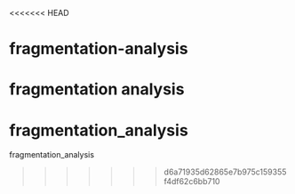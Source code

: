 <<<<<<< HEAD
# fragmentation-analysis
fragmentation analysis
=======
# fragmentation_analysis
fragmentation_analysis
>>>>>>> d6a71935d62865e7b975c159355f4df62c6bb710
